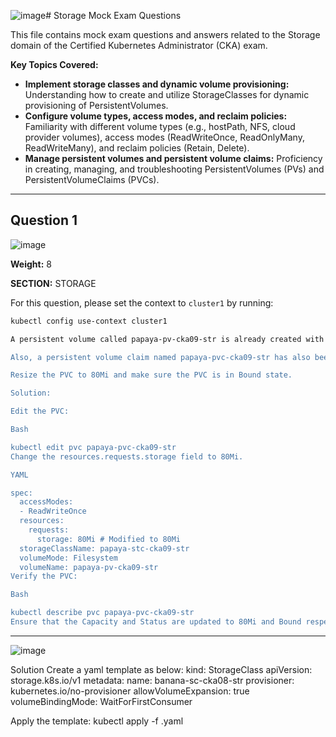 ![image](https://github.com/user-attachments/assets/73e5f306-63ca-4ab8-b2b9-6ba02f23effd)# Storage Mock Exam Questions

This file contains mock exam questions and answers related to the Storage domain of the Certified Kubernetes Administrator (CKA) exam.

**Key Topics Covered:**

* **Implement storage classes and dynamic volume provisioning:** Understanding how to create and utilize StorageClasses for dynamic provisioning of PersistentVolumes.
* **Configure volume types, access modes, and reclaim policies:** Familiarity with different volume types (e.g., hostPath, NFS, cloud provider volumes), access modes (ReadWriteOnce, ReadOnlyMany, ReadWriteMany), and reclaim policies (Retain, Delete).
* **Manage persistent volumes and persistent volume claims:** Proficiency in creating, managing, and troubleshooting PersistentVolumes (PVs) and PersistentVolumeClaims (PVCs).

---

## Question 1

![image](https://github.com/user-attachments/assets/f995033f-4aa3-477f-baa3-c4c291190328)

**Weight:** 8

**SECTION:** STORAGE

For this question, please set the context to `cluster1` by running:

```bash
kubectl config use-context cluster1

A persistent volume called papaya-pv-cka09-str is already created with a storage capacity of 150Mi. It's using the papaya-stc-cka09-str storage class with the path /opt/papaya-stc-cka09-str.

Also, a persistent volume claim named papaya-pvc-cka09-str has also been created on this cluster. This PVC has requested 50Mi of storage from papaya-pv-cka09-str volume.

Resize the PVC to 80Mi and make sure the PVC is in Bound state.

Solution:

Edit the PVC:

Bash

kubectl edit pvc papaya-pvc-cka09-str
Change the resources.requests.storage field to 80Mi.

YAML

spec:
  accessModes:
  - ReadWriteOnce
  resources:
    requests:
      storage: 80Mi # Modified to 80Mi
  storageClassName: papaya-stc-cka09-str
  volumeMode: Filesystem
  volumeName: papaya-pv-cka09-str
Verify the PVC:

Bash

kubectl describe pvc papaya-pvc-cka09-str
Ensure that the Capacity and Status are updated to 80Mi and Bound respectively.
```
---

![image](https://github.com/user-attachments/assets/05753cbe-5817-469c-959e-ecc240e50d43)

Solution
Create a yaml template as below:
kind: StorageClass
apiVersion: storage.k8s.io/v1
metadata:
  name: banana-sc-cka08-str
provisioner: kubernetes.io/no-provisioner
allowVolumeExpansion: true
volumeBindingMode: WaitForFirstConsumer

Apply the template:
kubectl apply -f <template-file-name>.yaml
